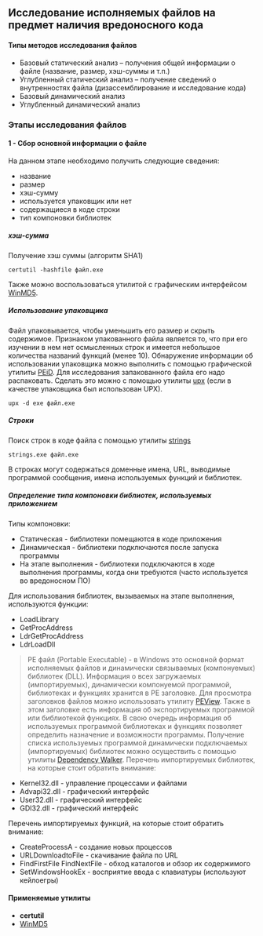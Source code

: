## Исследование исполняемых файлов на предмет наличия вредоносного кода
#### Типы методов исследования файлов
* Базовый статический анализ – получения общей информации о файле (название, размер, хэш-суммы и т.п.)
* Углубленный статический анализ – получение сведений о внутренностях файла (дизассемблирование и исследование кода)
* Базовый динамический анализ
* Углубленный динамический анализ
### Этапы исследования файлов
#### 1 - Сбор основной информации о файле
На данном этапе необходимо получить следующие сведения:
* название
* размер
* хэш-сумму
* используется упаковщик или нет
* содержащиеся в коде строки
* тип компоновки библиотек
##### хэш-сумма
Получение хэш суммы (алгоритм SHA1)
```CMD
certutil -hashfile файл.exe
```
Также можно воспользоваться утилитой с графическим интерфейсом [WinMD5](http://winmd5.com/).
##### Использование упаковщика
Файл упаковывается, чтобы уменьшить его размер и скрыть содержимое.
Признаком упакованного файла является то, что при его изучении в нем нет осмысленных строк и имеется небольшое количества названий функций (менее 10).
Обнаружение информации об использовании упаковщика можно выполнить с помощью графической утилиты [PEiD](http://www.softpedia.com/get/Programming/Packers-Crypters-Protectors/PEiD-updated.shtml).
Для исследования запакованного файла его надо распаковать. Сделать это можно с помощью утилиты [upx]( https://upx.github.io/) (если в качестве упаковщика был использован UPX).
```CMD
upx -d exe файл.exe
```
##### Строки

Поиск строк в коде файла с помощью утилиты [strings]( https://docs.microsoft.com/en-us/sysinternals/downloads/strings)
```CMD
strings.exe файл.exe
```
В строках могут содержаться доменные имена, URL, выводимые программой сообщения, имена используемых функций и библиотек.
##### Определение типа компоновки библиотек, используемых приложением
Типы компоновки:
* Статическая - библиотеки помещаются в коде приложения
* Динамическая - библиотеки подключаются после запуска программы
* На этапе выполнения - библиотеки подключаются в ходе выполнения программы, когда они требуются (часто используется во вредоносном ПО)

Для использования библиотек, вызываемых на этапе выполнения, используются функции:
* LoadLibrary
* GetProcAddress
* LdrGetProcAddress
* LdrLoadDll

> PE файл (Portable Executable) - в Windows это основной формат исполняемых файлов и динамически связываемых (компонуемых) библиотек (DLL).
Информация о всех загружаемых (импортируемых), динамически компонуемой программой, библиотеках и функциях хранится в PE заголовке.
Для просмотра заголовков файлов можно использовать утилиту [PEView]( http://wjradburn.com/software/).
Также в этом заголовке есть информация об экспортируемых программой или библиотекой функциях.
В свою очередь информация об используемых программой библиотеках и функциях позволяет определить назначение и возможности программы.
Получение списка используемых программой динамически подключаемых (импортируемых)  библиотек можно осуществить с помощью утилиты [Dependency Walker](http://www.dependencywalker.com/).
Перечень импортируемых библиотек, на которые стоит обратить внимание:
* Kernel32.dll - управление процессами и файлами
* Advapi32.dll - графический интерфейс
* User32.dll - графический интерфейс
* GDI32.dll - графический интерфейс

Перечень импортируемых функций, на которые стоит обратить внимание:
* CreateProcessA - создание новых процессов
* URLDownloadtoFile - скачивание файла по URL
* FindFirstFile FindNextFile - обход каталогов и обзор их содержимого
* SetWindowsHookEx - восприятие ввода с клавиатуры (используют кейлоегры)

#### Применяемые утилиты
* **certutil**
* [WinMD5](http://winmd5.com/)



